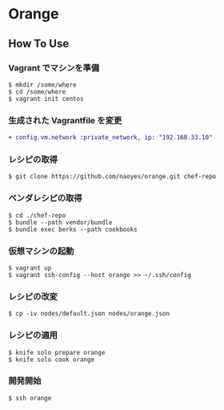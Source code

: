 # Orange

## How To Use

### Vagrant でマシンを準備

```
$ mkdir /some/where
$ cd /some/where
$ vagrant init centos
```

### 生成された Vagrantfile を変更

```diff
+ config.vm.network :private_network, ip: "192.168.33.10"
```

### レシピの取得

```
$ git clone https://github.com/naoyes/orange.git chef-repo
```

### ベンダレシピの取得

```
$ cd ./chef-repo
$ bundle --path vendor/bundle
$ bundle exec berks --path cookbooks
```

### 仮想マシンの起動

```
$ vagrant up
$ vagrant ssh-config --host orange >> ~/.ssh/config
```

### レシピの改変

```
$ cp -iv nodes/default.json nodes/orange.json
```

### レシピの適用

```
$ knife solo prepare orange
$ knife solo cook orange
```

### 開発開始

```
$ ssh orange
```
